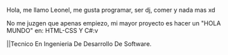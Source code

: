 Hola, me llamo Leonel, me gusta programar, ser dj, comer y nada mas xd

No me juzgen que apenas empiezo, mi mayor proyecto es hacer un "HOLA MUNDO" en: HTML-CSS Y C#:v

||Tecnico En Ingenieria De Desarrollo De Software.
